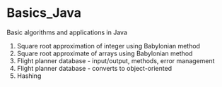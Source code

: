 Basics_Java
===========

Basic algorithms and applications in Java

1. Square root approximation of integer using Babylonian method
2. Square root approximate of arrays using Babylonian method
3. Flight planner database - input/output, methods, error management
4. Flight planner database - converts to object-oriented
5. Hashing
